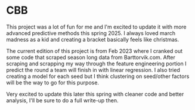 # CBB

This project was a lot of fun for me and I'm excited to update it with more advanced predictive methods this spring 2025. I always loved march madness as a kid and creating a bracket basically feels like christmas.

The current edition of this project is from Feb 2023 where I cranked out some code that scraped season long data from Barttorvik.com. After scraping and scrapping my way through the feature engineering portion I predict the round a team will finish in with linear regression. I also tried creating a model for each seed but I think clustering on seed/other factors will be the way to go for this purpose. 

Very excited to update this later this spring with cleaner code and better analysis, I'll be sure to do a full write-up then.
